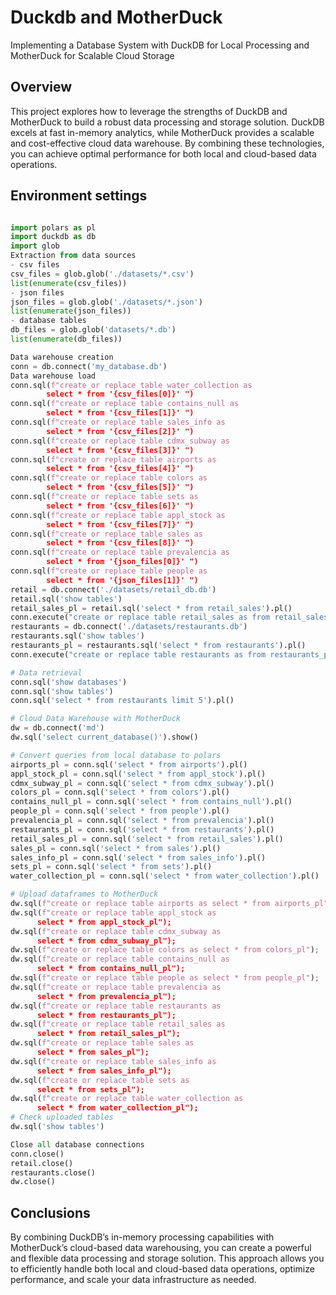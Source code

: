 # Duckdb and MotherDuck
Implementing a Database System
with DuckDB for Local Processing
and MotherDuck for Scalable Cloud
Storage

## Overview
This project explores how to leverage the strengths of DuckDB and
MotherDuck to build a robust data processing and storage solution. DuckDB
excels at fast in-memory analytics, while MotherDuck provides a scalable
and cost-effective cloud data warehouse. By combining these technologies,
you can achieve optimal performance for both local and cloud-based data
operations.

## Environment settings
~~~python

import polars as pl
import duckdb as db
import glob
Extraction from data sources
- csv files
csv_files = glob.glob('./datasets/*.csv')
list(enumerate(csv_files))
- json files
json_files = glob.glob('./datasets/*.json')
list(enumerate(json_files))
- database tables
db_files = glob.glob('datasets/*.db')
list(enumerate(db_files))

Data warehouse creation
conn = db.connect('my_database.db')
Data warehouse load
conn.sql(f"create or replace table water_collection as 
        select * from '{csv_files[0]}' ")
conn.sql(f"create or replace table contains_null as
        select * from '{csv_files[1]}' ")
conn.sql(f"create or replace table sales_info as
        select * from '{csv_files[2]}' ")
conn.sql(f"create or replace table cdmx_subway as
        select * from '{csv_files[3]}' ")
conn.sql(f"create or replace table airports as
        select * from '{csv_files[4]}' ")
conn.sql(f"create or replace table colors as
        select * from '{csv_files[5]}' ")
conn.sql(f"create or replace table sets as
        select * from '{csv_files[6]}' ")
conn.sql(f"create or replace table appl_stock as
        select * from '{csv_files[7]}' ")
conn.sql(f"create or replace table sales as
        select * from '{csv_files[8]}' ")
conn.sql(f"create or replace table prevalencia as
        select * from '{json_files[0]}' ")
conn.sql(f"create or replace table people as
        select * from '{json_files[1]}' ")
retail = db.connect('./datasets/retail_db.db')
retail.sql('show tables')
retail_sales_pl = retail.sql('select * from retail_sales').pl()
conn.execute("create or replace table retail_sales as from retail_sales_pl");
restaurants = db.connect('./datasets/restaurants.db')
restaurants.sql('show tables')
restaurants_pl = restaurants.sql('select * from restaurants').pl()
conn.execute("create or replace table restaurants as from restaurants_pl");

# Data retrieval
conn.sql('show databases')
conn.sql('show tables')
conn.sql('select * from restaurants limit 5').pl()

# Cloud Data Warehouse with MotherDuck
dw = db.connect('md')
dw.sql('select current_database()').show()

# Convert queries from local database to polars
airports_pl = conn.sql('select * from airports').pl()
appl_stock_pl = conn.sql('select * from appl_stock').pl()
cdmx_subway_pl = conn.sql('select * from cdmx_subway').pl()
colors_pl = conn.sql('select * from colors').pl()
contains_null_pl = conn.sql('select * from contains_null').pl()
people_pl = conn.sql('select * from people').pl()
prevalencia_pl = conn.sql('select * from prevalencia').pl()
restaurants_pl = conn.sql('select * from restaurants').pl()
retail_sales_pl = conn.sql('select * from retail_sales').pl()
sales_pl = conn.sql('select * from sales').pl()
sales_info_pl = conn.sql('select * from sales_info').pl()
sets_pl = conn.sql('select * from sets').pl()
water_collection_pl = conn.sql('select * from water_collection').pl()

# Upload dataframes to MotherDuck
dw.sql(f"create or replace table airports as select * from airports_pl");
dw.sql(f"create or replace table appl_stock as
      select * from appl_stock_pl");
dw.sql(f"create or replace table cdmx_subway as
      select * from cdmx_subway_pl");
dw.sql(f"create or replace table colors as select * from colors_pl");
dw.sql(f"create or replace table contains_null as
      select * from contains_null_pl");
dw.sql(f"create or replace table people as select * from people_pl");
dw.sql(f"create or replace table prevalencia as
      select * from prevalencia_pl");
dw.sql(f"create or replace table restaurants as
      select * from restaurants_pl");
dw.sql(f"create or replace table retail_sales as
      select * from retail_sales_pl");
dw.sql(f"create or replace table sales as
      select * from sales_pl");
dw.sql(f"create or replace table sales_info as
      select * from sales_info_pl");
dw.sql(f"create or replace table sets as
      select * from sets_pl");
dw.sql(f"create or replace table water_collection as
      select * from water_collection_pl");
# Check uploaded tables
dw.sql('show tables')

Close all database connections
conn.close()
retail.close()
restaurants.close()
dw.close()
~~~
## Conclusions
By combining DuckDB’s in-memory processing capabilities with MotherDuck’s
cloud-based data warehousing, you can create a powerful and flexible data
processing and storage solution. This approach allows you to efficiently
handle both local and cloud-based data operations, optimize performance,
and scale your data infrastructure as needed.
